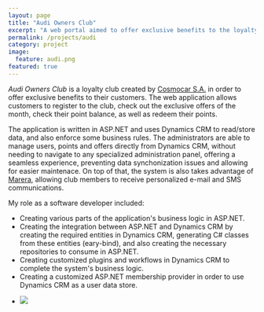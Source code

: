 ```yaml
---
layout: page
title: "Audi Owners Club"
excerpt: "A web portal aimed to offer exclusive benefits to the loyalty club members of Audi"
permalink: /projects/audi
category: project
image:
  feature: audi.png
featured: true
---
```


*Audi Owners Club* is a loyalty club created by [Cosmocar S.A.](http://www.kosmocar.gr/) in order to offer exclusive benefits to their customers. The web application allows customers to register to the club, check out the exclusive offers of the month, check their point balance, as well as redeem their points.

The application is written in ASP.NET and uses Dynamics CRM to read/store data, and also enforce some business rules. The administrators are able to manage users, points and offers directly from Dynamics CRM, without needing to navigate to any specialized administration panel, offering a seamless experience, preventing data synchonization issues and allowing for easier maintenace. On top of that, the system is also takes advantage of [Marera](http://blog.drinkbird.com/projects/marera/), allowing club members to receive personalized e-mail and SMS communications.

My role as a software developer included:

* Creating various parts of the application's business logic in ASP.NET.
* Creating the integration between ASP.NET and Dynamics CRM by creating the required entities in Dynamics CRM, generating C# classes from these entities (eary-bind), and also creating the necessary repositories to consume in ASP.NET.
* Creating customized plugins and workflows in Dynamics CRM to complete the system's business logic.
* Creating a customized ASP.NET membership provider in order to use Dynamics CRM as a user data store.

<ul class="list-inline gallery">
	<li>
		<a href="{{ site.baseurl }}/images/audi_full.png" class="image-popup mfp-with-zoom" title="Audi Owners Club (In Greek)">
			<img src="{{ site.baseurl }}/images/audi_150.png" />
		</a>
	</li>
</ul>
